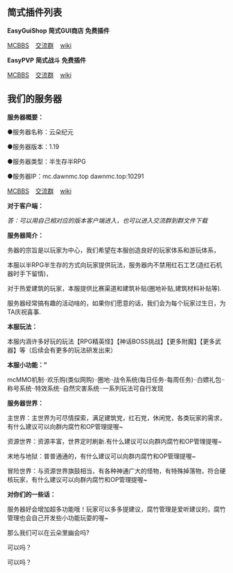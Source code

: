 ## 简式插件列表
**EasyGuiShop** **简式GUI商店** **免费插件**

[MCBBS](https://www.mcbbs.net/thread-1321609-1-1.html) &ensp;
[交流群](https://jq.qq.com/?_wv=1027&k=kINUgWOG) &ensp;
[wiki](EasyGuiShop/zh_CN/)

**EasyPVP** **简式战斗** **免费插件**

[MCBBS](https://www.mcbbs.net/thread-1339244-1-1.html) &ensp;
[交流群](https://jq.qq.com/?_wv=1027&k=kINUgWOG) &ensp;
[wiki](EasyPvcv/zh_CN/)




## 我们的服务器

**服务器概要：**

●服务器名称：云朵纪元

●服务器版本：1.19 

●服务器类型：半生存半RPG
 
●服务器IP：mc.dawnmc.top dawnmc.top:10291

[MCBBS](https://www.mcbbs.net/thread-1321609-1-1.html) &ensp;
[交流群](https://jq.qq.com/?_wv=1027&k=1PJ9CVsw) &ensp;
[wiki](CloudMC/zh_CN/) 

**对于客户端：**

*答：可以用自己相对应的版本客户端进入，也可以进入交流群到群文件下载*

**服务器简介：**

务器的宗旨是以玩家为中心，我们希望在本服创造良好的玩家体系和游玩体系，

本服以半RPG半生存的方式向玩家提供玩法，服务器内不禁用红石工艺(造红石机器时手下留情)，

对于热爱建筑的玩家，本服提供比赛渠道和建筑补贴(圈地补贴,建筑材料补贴等).

服务器经常搞有趣的活动啥的，如果你们愿意的话，我们会为每个玩家过生日，为TA庆祝喜事.

**本服玩法：**

本服内涵许多好玩的玩法【RPG精英怪】【神话BOSS挑战】【更多附魔】【更多武器】等（后续会有更多的玩法研发出来）

**本服小功能：”**

mcMMO机制··欢乐购(类似网购)··圈地··战令系统(每日任务-每周任务)··白嫖礼包··称号系统··特效系统··自然灾害系统··一系列玩法可自行发现

**服务器世界：**

主世界：主世界为可尽情探索，满足建筑党，红石党，休闲党，各类玩家的需求，有什么建议可以向群内腐竹和OP管理提喔~

资源世界：资源丰富，世界定时刷新.有什么建议可以向群内腐竹和OP管理提喔~

末地与地狱：普普通通的，有什么建议可以向群内腐竹和OP管理提喔~

冒险世界：与资源世界旗鼓相当，有各种神通广大的怪物，有特殊掉落物，符合硬核玩家，有什么建议可以向群内腐竹和OP管理提喔~

**对你们的一些话：**

服务器好会增加超多功能哦！玩家可以多多提建议，腐竹管理是爱听建议的，腐竹管理也会自己开发些小功能玩耍的喔~

那么我们可以在云朵里幽会吗?

可以吗？

可以吗？


